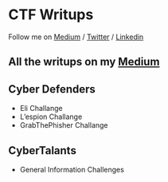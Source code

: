 # CTF Writups 

Follow me on [Medium](medium.com/@abdelrahman.attia) / [Twitter](https://twitter.com/Abood_attia) / [Linkedin](https://www.linkedin.com/in/abdelrahman-attia11/) 
## All the writups on my [Medium](medium.com/@abdelrahman.attia) 
## Cyber Defenders 
* Eli Challange
* L’espion Challange
* GrabThePhisher Challange

## CyberTalants 
* General Information Challenges

